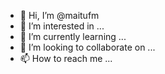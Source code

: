 - 👋 Hi, I’m @maitufm
- 👀 I’m interested in ...
- 🌱 I’m currently learning ...
- 💞️ I’m looking to collaborate on ...
- 📫 How to reach me ...

<!---
maitufm/maitufm is a ✨ special ✨ repository because its `README.md` (this file) appears on your GitHub profile.
You can click the Preview link to take a look at your changes.
--->
